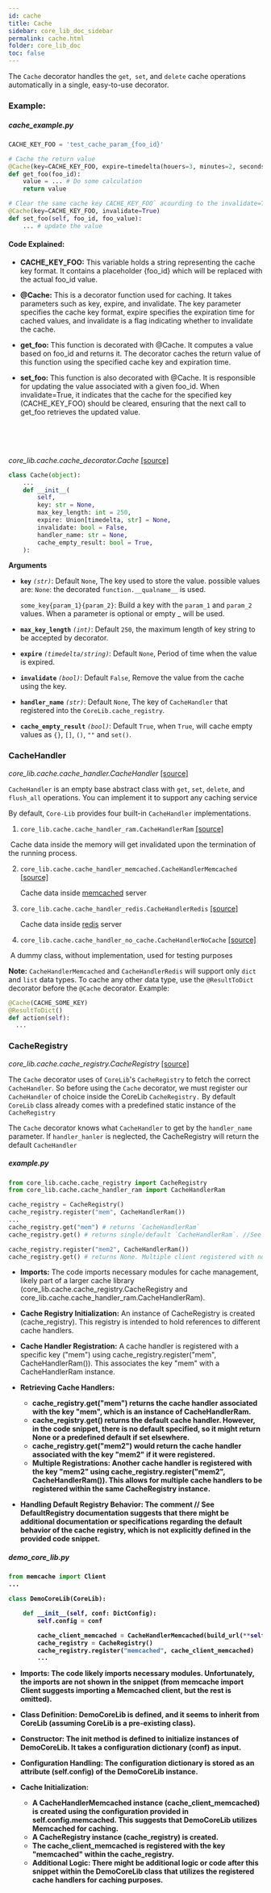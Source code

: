 ```yaml
---
id: cache
title: Cache
sidebar: core_lib_doc_sidebar
permalink: cache.html
folder: core_lib_doc
toc: false
---
```

The `Cache` decorator handles the `get`,` set`, and `delete` cache operations automatically in a single, easy-to-use decorator.


### Example:

##### cache_example.py

```python
CACHE_KEY_FOO = 'test_cache_param_{foo_id}'

# Cache the return value 
@Cache(key=CACHE_KEY_FOO, expire=timedelta(houers=3, minutes=2, seconds=1))
def get_foo(foo_id):
    value = ... # Do some calculation
    return value

# Clear the same cache key CACHE_KEY_FOO` acourding to the invalidate=True parameter
@Cache(key=CACHE_KEY_FOO, invalidate=True)
def set_foo(self, foo_id, foo_value):
    ... # update the value
```
#### Code Explained:
- <b>CACHE_KEY_FOO:</b> This variable holds a string representing the cache key format. It contains a placeholder {foo_id} which will be replaced with the actual foo_id value.

- <b>@Cache:</b> This is a decorator function used for caching. It takes parameters such as key, expire, and invalidate. The key parameter specifies the cache key format, expire specifies the expiration time for cached values, and invalidate is a flag indicating whether to invalidate the cache.

- <b>get_foo:</b> This function is decorated with @Cache. It computes a value based on foo_id and returns it. The decorator caches the return value of this function using the specified cache key and expiration time.

- <b>set_foo:</b> This function is also decorated with @Cache. It is responsible for updating the value associated with a given foo_id. When invalidate=True, it indicates that the cache for the specified key (CACHE_KEY_FOO) should be cleared, ensuring that the next call to get_foo retrieves the updated value.
<br>
<br>
<br>

*core_lib.cache.cache_decorator.Cache* [[source]](https://github.com/shay-te/core-lib/blob/master/core_lib/cache/cache_decorator.py#L34)

```python
class Cache(object):
    ...
    def __init__(
        self,
        key: str = None,
        max_key_length: int = 250,
        expire: Union[timedelta, str] = None,
        invalidate: bool = False,
        handler_name: str = None,
        cache_empty_result: bool = True,
    ):
```

**Arguments**

- **`key`** *`(str)`*:  Default `None`, The key used to store the value. possible values are:
  `None`: the decorated  `function.__qualname__` is used.     

  `some_key{param_1}{param_2}`: Build a key with the `param_1` and `param_2` values. When a parameter is optional or empty _ will be used. 
  
- **`max_key_length`** *`(int)`*: Default `250`, the maximum length of key string to be accepted by decorator.

- **`expire`** *`(timedelta/string)`*: Default `None`, Period of time when the value is expired.

- **`invalidate`** *`(bool)`*: Default `False`, Remove the value from the cache using the key.

- **`handler_name`** *`(str)`*: Default `None`, The key of `CacheHandler` that registered into the `CoreLib.cache_registry`.

- **`cache_empty_result`** *`(bool)`*: Default `True`, when `True`, will cache empty values as `{}`, `[]`, `()`, `""` and `set()`.



### CacheHandler

*core_lib.cache.cache_handler.CacheHandler* [[source]](https://github.com/shay-te/core-lib/blob/master/core_lib/cache/cache_handler.py#L5)

`CacheHandler` is an empty base abstract class with `get`, `set`, `delete`, and `flush_all` operations. You can implement it to support any caching service  

By default, `Core-Lib` provides four built-in `CacheHandler` implementations.

1. `core_lib.cache.cache_handler_ram.CacheHandlerRam` [[source]](https://github.com/shay-te/core-lib/blob/master/core_lib/cache/cache_handler_ram.py#L6)

​		Cache data inside the memory will get invalidated upon the termination of the running process.

2. `core_lib.cache.cache_handler_memcached.CacheHandlerMemcached` [[source]](https://github.com/shay-te/core-lib/blob/master/core_lib/cache/cache_handler_memcached.py#L8)

   Cache data inside [memcached](https://memcached.org) server

3. `core_lib.cache.cache_handler_redis.CacheHandlerRedis` [[source]](https://github.com/shay-te/core-lib/blob/master/core_lib/cache/cache_handler_redis.py#L9)

   Cache data inside [redis](https://redis.io) server

4. `core_lib.cache.cache_handler_no_cache.CacheHandlerNoCache` [[source]](https://github.com/shay-te/core-lib/blob/master/core_lib/cache/cache_handler_no_cache.py#L9)

​		A dummy class, without implementation, used for testing purposes

**Note:** `CacheHandlerMemcached` and `CacheHandlerRedis` will support only `dict` and  `list` data types. To cache any other data type, use the `@ResultToDict` decorator before the `@Cache` decorator. Example:

```python
@Cache(CACHE_SOME_KEY)
@ResultToDict()
def action(self):
  ...
```




### CacheRegistry

*core_lib.cache.cache_registry.CacheRegistry* [[source]](https://github.com/shay-te/core-lib/blob/master/core_lib/cache/cache_registry.py#L5)

The `Cache` decorator uses of `CoreLib`'s `CacheRegistry` to fetch the correct `CacheHandler`. So before using the `Cache` decorator, we must register our `CacheHandler` of choice inside the CoreLib `CacheRegistry.`
By default `CoreLib` class already comes with a predefined static instance of the `CacheRegistry`

The `Cache` decorator knows what `CacheHandler` to get by the `handler_name` parameter. If `handler_hanler` is neglected, the CacheRegistry will return the default `CacheHandler`

##### example.py

```python
from core_lib.cache.cache_registry import CacheRegistry
from core_lib.cache.cache_handler_ram import CacheHandlerRam

cache_registry = CacheRegistry()
cache_registry.register("mem", CacheHandlerRam())
...
cache_registry.get("mem") # returns `CacheHandlerRam`
cache_registry.get() # returns single/default `CacheHandlerRam`. //See DefaultRegistry documentation

cache_registry.register("mem2", CacheHandlerRam())
cache_registry.get() # returns None. Multiple client registered with no default
```

- <b>Imports:</b> The code imports necessary modules for cache management, likely part of a larger cache library (core_lib.cache.cache_registry.CacheRegistry and core_lib.cache.cache_handler_ram.CacheHandlerRam).

- <b>Cache Registry Initialization:</b> An instance of CacheRegistry is created (cache_registry). This registry is intended to hold references to different cache handlers.

- <b>Cache Handler Registration:</b> A cache handler is registered with a specific key ("mem") using cache_registry.register("mem", CacheHandlerRam()). This associates the key "mem" with a CacheHandlerRam instance.

- <b>Retrieving Cache Handlers:<b>

    - cache_registry.get("mem") returns the cache handler associated with the key "mem", which is an instance of CacheHandlerRam.
    - cache_registry.get() returns the default cache handler. However, in the code snippet, there is no default specified, so it might return None or a predefined default if set elsewhere.
    - cache_registry.get("mem2") would return the cache handler associated with the key "mem2" if it were registered.
    - Multiple Registrations: Another cache handler is registered with the key "mem2" using cache_registry.register("mem2", CacheHandlerRam()). This allows for multiple cache handlers to be registered within the same CacheRegistry instance.

- <b>Handling Default Registry Behavior:</b> The comment // See DefaultRegistry documentation suggests that there might be additional documentation or specifications regarding the default behavior of the cache registry, which is not explicitly defined in the provided code snippet.


##### demo_core_lib.py

```python
from memcache import Client
...

class DemoCoreLib(CoreLib):

    def __init__(self, conf: DictConfig):
        self.config = conf

        cache_client_memcached = CacheHandlerMemcached(build_url(**self.config.memcached))
        cache_registry = CacheRegistry()
        cache_registry.register("memcached", cache_client_memcached)
        ...
```

 - <b>Imports:</b> The code likely imports necessary modules. Unfortunately, the imports are not shown in the snippet (from memcache import Client suggests importing a Memcached client, but the rest is omitted).

- <b>Class Definition:</b> DemoCoreLib is defined, and it seems to inherit from CoreLib (assuming CoreLib is a pre-existing class).

 - <b>Constructor:</b> The __init__ method is defined to initialize instances of DemoCoreLib. It takes a configuration dictionary (conf) as input.

- <b>Configuration Handling:</b> The configuration dictionary is stored as an attribute (self.config) of the DemoCoreLib instance.

- <b>Cache Initialization:</b>

    - A CacheHandlerMemcached instance (cache_client_memcached) is created using the configuration provided in self.config.memcached. This suggests that DemoCoreLib utilizes Memcached for caching.
    - A CacheRegistry instance (cache_registry) is created.
    - The cache_client_memcached is registered with the key "memcached" within the cache_registry.
    - Additional Logic: There might be additional logic or code after this snippet within the DemoCoreLib class that utilizes the registered cache handlers for caching purposes.